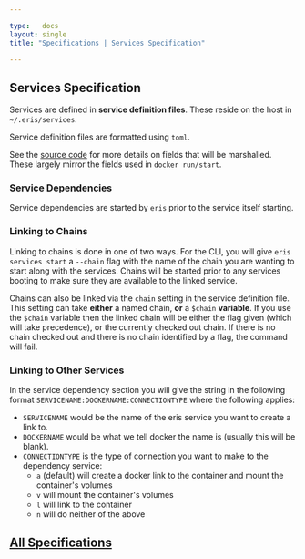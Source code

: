 ```yaml
---

type:   docs
layout: single
title: "Specifications | Services Specification"

---
```


## Services Specification

Services are defined in **service definition files**. These reside on the host in `~/.eris/services`.

Service definition files are formatted using `toml`.

See the [source code](https://github.com/monax/cli/blob/master/definitions/service_definition.go) for more details on fields that will be marshalled. These largely mirror the fields used in `docker run/start`.

### Service Dependencies

Service dependencies are started by `eris` prior to the service itself starting.

### Linking to Chains

Linking to chains is done in one of two ways. For the CLI, you will give `eris services start` a `--chain` flag with the name of the chain you are wanting to start along with the services. Chains will be started prior to any services booting to make sure they are available to the linked service.

Chains can also be linked via the `chain` setting in the service definition file. This setting can take **either** a named chain, **or** a `$chain` **variable**. If you use the `$chain` variable then the linked chain will be either the flag given (which will take precedence), or the currently checked out chain. If there is no chain checked out and there is no chain identified by a flag, the command will fail.

### Linking to Other Services

In the service dependency section you will give the string in the following format `SERVICENAME:DOCKERNAME:CONNECTIONTYPE` where the following applies:

* `SERVICENAME` would be the name of the eris service you want to create a link to.
* `DOCKERNAME` would be what we tell docker the name is (usually this will be blank).
* `CONNECTIONTYPE` is the type of connection you want to make to the dependency service:
  * `a` (default) will create a docker link to the container and mount the container's volumes
  * `v` will mount the container's volumes
  * `l` will link to the container
  * `n` will do neither of the above


## [<i class="fa fa-chevron-circle-left" aria-hidden="true"></i> All Specifications](/docs/specs/)
